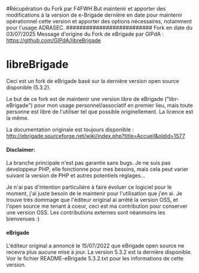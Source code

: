 #Récupération du Fork par F4FWH
But maintenir et apporter des modifications à la version de e-Brigade dernière en date pour maintenir opérationnel cette version et apporter des options nécessaires, notamment pour l'usage ADRASEC.
##########################
Fork en date du 03/07/2025
Message d'origine du Fork de eBrigade par GIPdA : https://github.com/GIPdA/libreBrigade
# libreBrigade

Ceci est un fork de eBrigade basé sur la dernière version open source disponible (5.3.2).

Le but de ce fork est de maintenir une version libre de eBrigade ("libr-eBrigade") pour mon usage personnel/associatif en premier lieu, mais toute personne est libre de l'utiliser tel que possible originellement. La licence est la même.

La documentation originale est toujours disponible : http://ebrigade.sourceforge.net/wiki/index.php?title=Accueil&oldid=1577



#### Disclaimer:

La branche principale n'est pas garantie sans bugs. Je ne suis pas developpeur PHP, elle fonctionne pour mes besoins, mais cela peut varier suivant la version de PHP et autres potentiels réglages...

Je n'ai pas d'intention particulière à faire évoluer ce logiciel pour le moment, j'ai juste besoin de le maintenir pour l'utilisation que j'en ai. Je trouve très dommage que l'éditeur original ai arrêté la version OSS, et l'open source me tenant à coeur, ceci est ma contribution pour conserver une version OSS.
Les contributions externes sont néanmoins les bienvenues :)



#### eBrigade

L'éditeur original a annoncé le 15/07/2022 que eBrigade open source ne recevra plus aucune mise à jour. La version 5.3.2 est la dernière disponible. 
Voir le fichier README-eBrigade 5.3.2.txt pour les informations de cette version.
